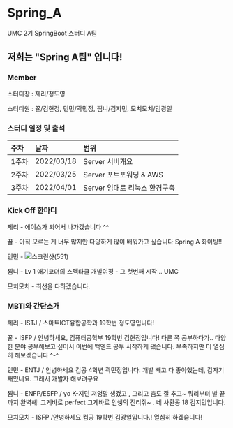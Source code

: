 # Spring_A
UMC 2기 SpringBoot 스터디 A팀

## 저희는 "Spring A팀" 입니다!

### Member
스터디장 : 제리/정도영 

스터디원 : 뀰/김현정, 민민/곽민정, 찜니/김지민, 모치모치/김광일

### 스터디 일정 및 출석

|주차|날짜|범위|
|:---|:---|:---|
|1주차|2022/03/18|Server 서버개요|
|2주차|2022/03/25|Server 포트포워딩 & AWS|
|3주차|2022/04/01|Server 임대로 리눅스 환경구축|


### Kick Off 한마디
제리 - 에이스가 되어서 나가겠습니다 ^^

뀰 - 아직 모르는 게 너무 많지만 다양하게 많이 배워가고 싶습니다 Spring A 화이팅:bangbang:

민민 - 
![스크린샷(551)](https://user-images.githubusercontent.com/38430523/160151756-adf86b70-fc40-4eb6-817b-fcaa14cc40c2.png)

찜니 - Lv 1 애기코더의 스펙타클 개발여정 - 그 첫번째 시작 .. UMC

모치모치 - 최선을 다하겠습니다.

### MBTI와 간단소개
제리 - ISTJ / 스마트ICT융합공학과 19학번 정도영입니다! 

뀰 - ISFP / 안녕하세요, 컴퓨터공학부 19학번 김현정입니다! 다른 쪽 공부하다가.. 다양한 분야 공부해보고 싶어서 이번에 백엔드 공부 시작하게 됐습니다. 부족하지만 더 열심히 해보겠습니다 ^-^

민민 - ENTJ / 안녕하세요 컴공 4학년 곽민정입니다. 개발 빼고 다 좋아했는데, 갑자기 재밌네요. 그래서 개발자 해보려구요

찜니 - ENFP/ESFP / yo K-지민 저엉말 생겼고 , 그리고 춤도 잘 추고~ 뭐리부터 발 끝까지 완벽해! 그게바로 perfect 그게바로 인쉥의 진리쥐~ . 네 사환공 18 김지민입니다.

모치모치 - ISFP /안녕하세요 컴공 19학번 김광일입니다.! 열심히 하겠습니다!
